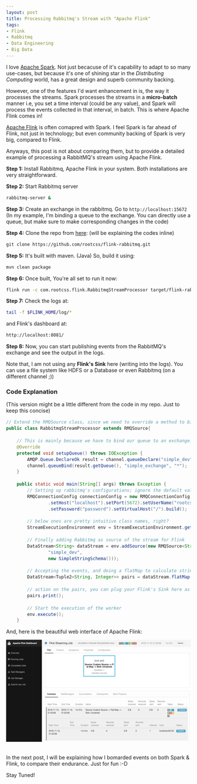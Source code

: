 ```yaml
---
layout: post
title: Processing Rabbitmq's Stream with "Apache Flink"
tags:
- Flink
- Rabbitmq
- Data Engineering
- Big Data
---
```


I love <a target="_blank" href="http://spark.apache.org/">Apache Spark</a>. Not just becacuse of it's capability to adapt to so many use-cases, but because it's one of shining star in the <i>Distributing Computing</i> world, has a great design and superb community backing.

However, one of the features I'd want enhancement in is, the way it processes the streams. Spark processes the streams in a <b>micro-batch</b> manner i.e, you set a time interval (could be any value), and Spark will process the events collected in that interval, in batch. This is where Apache Flink comes in!

<a target="_blank" href="http://spark.apache.org/">Apache Flink</a> is often comapred with Spark. I feel Spark is far ahead of Flink, not just in technology; but even community backing of Spark is very big, compared to Flink.

Anyways, this post is not about comparing them, but to provide a detailed example of processing a RabbitMQ's stream using Apache Flink.

<b>Step 1:</b> Install Rabbitmq, Apache Flink in your system. Both installations are very straightforward.

<b>Step 2:</b> Start Rabbitmq server

```bash
rabbitmq-server &
```

<b>Step 3:</b> Create an exchange in the rabbitmq. Go to `http://localhost:15672` (In my example, I'm binding a queue to the exchange. You can directly use a queue, but make sure to make corresponding changes in the code)

<b>Step 4:</b> Clone the repo from <a target="_blank" href="https://github.com/rootcss/flink-rabbitmq.git
">here</a>: (will be explaining the codes inline)

```html
git clone https://github.com/rootcss/flink-rabbitmq.git
```

<b>Step 5:</b> It's built with maven. (Java) So, build it using:

```bash
mvn clean package
```

<b>Step 6:</b> Once built, You're all set to run it now:

```bash
flink run -c com.rootcss.flink.RabbitmqStreamProcessor target/flink-rabbitmq-0.1.jar
```

<b>Step 7:</b> Check the logs at:

```bash
tail -f $FLINK_HOME/log/*
```

and Flink's dashboard at: 

```html
http://localhost:8081/
```

<b>Step 8:</b> Now, you can start publishing events from the RabbitMQ's exchange and see the output in the logs.

Note that, I am not using any <b>Flink's Sink</b> here (writing into the logs). You can use a file system like HDFS or a Database or even Rabbitmq (on a different channel ;))


### Code Explanation
(This version might be a little different from the code in my repo. Just to keep this concise)

```java
// Extend the RMQSource class, since we need to override a method to bind our queue
public class RabbitmqStreamProcessor extends RMQSource{

    // This is mainly because we have to bind our queue to an exchange. If you are using a queue directly, you may skip it
    @Override
    protected void setupQueue() throws IOException {
        AMQP.Queue.DeclareOk result = channel.queueDeclare("simple_dev", true, false, false, null);
        channel.queueBind(result.getQueue(), "simple_exchange", "*");
    }

    public static void main(String[] args) throws Exception {
        // Setting up rabbitmq's configurations; ignore the default values
        RMQConnectionConfig connectionConfig = new RMQConnectionConfig.Builder()
                .setHost("localhost").setPort(5672).setUserName("rootcss")
                .setPassword("password").setVirtualHost("/").build();

        // below ones are pretty intuitive class names, right?
        StreamExecutionEnvironment env = StreamExecutionEnvironment.getExecutionEnvironment();

        // Finally adding Rabbitmq as source of the stream for Flink
        DataStream<String> dataStream = env.addSource(new RMQSource<String>(connectionConfig,
                "simple_dev",
                new SimpleStringSchema()));

        // Accepting the events, and doing a flatMap to calculate string length of each event (to keep the things easy)
        DataStream<Tuple2<String, Integer>> pairs = dataStream.flatMap(new TextLengthCalculator());

        // action on the pairs, you can plug your Flink's Sink here as well.
        pairs.print();

        // Start the execution of the worker
        env.execute();
    }
```

<style>
pre code{
  white-space: pre;
}
</style>

And, here is the beautiful web interface of Apache Flink:

<p><img class="img-responsive" src="assets/images/2016-11-12-apache-flink-rabbimq-streams-processor_1.png" alt="Flink Web Dashboard" /></p>
<br>
In the next post, I will be explaining how I bomarded events on both Spark & Flink, to compare their endurance. Just for fun :-D

Stay Tuned!